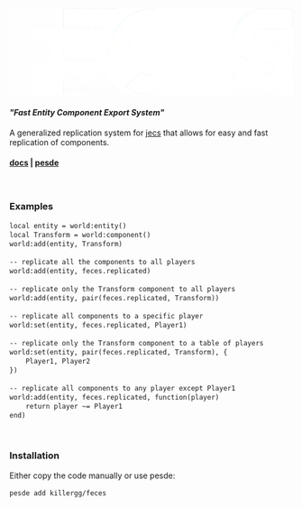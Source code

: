 <div align="center">
    <img src="https://raw.githubusercontent.com/NeonD00m/feces/refs/heads/main/images/thelogo.png" width="600" />
</div>

#### _"Fast Entity Component Export System"_

A generalized replication system for [jecs](https://github.com/ukendio/jecs) that allows for easy and fast replication of components.

#### [docs](https://neond00m.github.io/feces/) | [pesde](https://pesde.dev/packages/killergg/feces)

<br>

### Examples

```luau
local entity = world:entity()
local Transform = world:component()
world:add(entity, Transform)

-- replicate all the components to all players
world:add(entity, feces.replicated)

-- replicate only the Transform component to all players
world:add(entity, pair(feces.replicated, Transform)) 

-- replicate all components to a specific player
world:set(entity, feces.replicated, Player1)

-- replicate only the Transform component to a table of players
world:set(entity, pair(feces.replicated, Transform), {
    Player1, Player2
})

-- replicate all components to any player except Player1
world:add(entity, feces.replicated, function(player)
    return player ~= Player1
end)
```

<br>

### Installation
Either copy the code manually or use pesde:
```sh
pesde add killergg/feces
```
